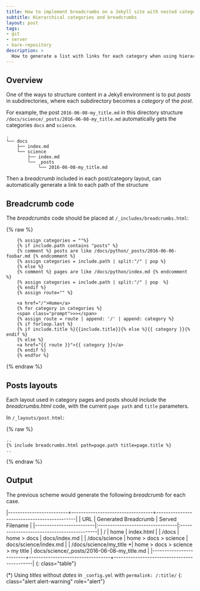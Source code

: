 ```yaml
---
title: How to implement breadcrumbs on a Jekyll site with nested categories
subtitle: Hierarchical categories and breadcrumbs
layout: post
tags:
- git
- server
- bare-repository
description: >
  How to generate a list with links for each category when using hierarchical categories in Jekyll
---
```


## Overview

One of the ways to structure content in a Jekyll environment is to put
_posts_ in subdirectories, where each subdirectory becomes a _category_
of the _post_.

For example, the post `2016-06-08-my_title.md` in this directory structure
`/docs/science/_posts/2016-06-08-my_title.md` automatically gets the 
categories `docs` and `science`.

~~~
.
└── docs
    ├── index.md
    └── science
        ├── index.md
        └── _posts
            └── 2016-06-08-my_title.md
~~~

Then a _breadcrumb_ included in each post/category layout, can automatically
generate a link to each path of the structure


## Breadcrumb code

The *breadcrumbs* code should be placed at `/_includes/breadcrumbs.html`:

{% raw %}
~~~ liquid
    {% assign categories = ""%}
    {% if include.path contains "posts" %}
    {% comment %} posts are like /docs/python/_posts/2016-06-06-foobar.md {% endcomment %}
    {% assign categories = include.path | split:"/" | pop %}
    {% else %}
    {% comment %} pages are like /docs/python/index.md {% endcomment %}
    {% assign categories = include.path | split:"/" | pop  %}
    {% endif %}
    {% assign route="" %}
	
    <a href="/">Home</a>
	{% for category in categories %}
	<span class="prompt">>></span>
	{% assign route = route | append: '/' | append: category %}
	{% if forloop.last %}
	{% if include.title %}{{include.title}}{% else %}{{ category }}{% endif %}
	{% else %}
	<a href="{{ route }}">{{ category }}</a> 
	{% endif %}
	{% endfor %}
~~~
{% endraw %}

## Posts layouts

Each layout used in category pages and posts should _include_
the _breadcrumbs.html_ code, with the current `page path` and `title`
parameters.

In `/_layouts/post.html`:

{% raw %} 
~~~ liquid
..
{% include breadcrumbs.html path=page.path title=page.title %}
..
~~~
{% endraw %}

## Output 

The previous scheme would generate the following _breadcrumb_ for each case.

|-------------------------+----------------------------------+--------------------------------------------|
| URL                     | Generated Breadcrumb             | Served Filename                            |
|-------------------------|:---------------------------------|:-------------------------------------------|
| /                       | home                             | index.html                                 |
| /docs                   | home > docs                      | docs/index.md                              |
| /docs/science           | home > docs > science            | docs/science/index.md                      |
| /docs/science/my_title *| home > docs > science > my title | docs/science/_posts/2016-06-08-my_title.md |
|-------------------------+----------------------------------+--------------------------------------------|
{: class="table"}

(*) Using _titles_ without _dates_ in `_config.yml` with `permalink: /:title/`
{: class="alert alert-warning" role="alert"}
